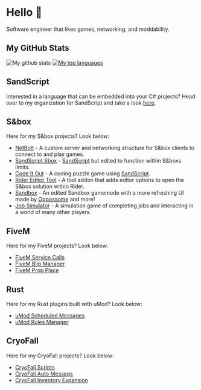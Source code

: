# Hello 👋
Software engineer that likes games, networking, and moddability.

## My GitHub Stats
![My github stats](https://github-readme-stats.vercel.app/api?username=peter-r-g&count_private=true&show_icons=true&theme=dark)
[![My top languages](https://github-readme-stats.vercel.app/api/top-langs/?username=peter-r-g&layout=compact&theme=dark&langs_count=6)](https://github.com/peter-r-g/github-readme-stats)

## SandScript
Interested in a language that can be embedded into your C# projects? Head over to my organization for SandScript and take a look [here](https://github.com/SandScript).

## S&box
Here for my S&box projects? Look below:
* [NetBolt](https://github.com/Sbox-NetBolt) - A custom server and networking structure for S&box clients to connect to and play games.
* [SandScript.Sbox](https://github.com/peter-r-g/SandScript.Sbox) - [SandScript](https://github.com/SandScript) but edited to function within S&boxs limits.
* [Code It Out](https://github.com/peter-r-g/CodeItOut) - A coding puzzle game using [SandScript](https://github.com/SandScript).
* [Rider Editor Tool](https://github.com/peter-r-g/Sbox.RiderEditorTool) - A tool addon that adds editor options to open the S&box solution within Rider.
* [Sandbox](https://github.com/peter-r-g/Sandbox) - An edited Sandbox gamemode with a more refreshing UI made by [Oppossome](https://github.com/Oppossome) and more!
* [Job Simulator](https://github.com/peter-r-g/SBox-Job-Simulator) - A simulation game of completing jobs and interacting in a world of many other players.

## FiveM
Here for my FiveM projects? Look below:
* [FiveM Service Calls](https://github.com/peter-r-g/FiveM-servicecalls)
* [FiveM Blip Manager](https://github.com/peter-r-g/FiveM-blipmanager)
* [FiveM Prop Place](https://github.com/peter-r-g/FiveM-PropPlace)

## Rust
Here for my Rust plugins built with uMod? Look below:
* [uMod Scheduled Messages](https://github.com/peter-r-g/uMod.ScheduledMessages)
* [uMod Rules Manager](https://github.com/peter-r-g/uMod.RulesManager)

## CryoFall
Here for my CryoFall projects? Look below:
* [CryoFall Scripts](https://github.com/peter-r-g/CryoFall-Scripts)
* [CryoFall Auto Messags](https://github.com/peter-r-g/CryoFall-AutoMessages)
* [CryoFall Inventory Expansion](https://github.com/peter-r-g/CryoFall-InventoryExpansion)

